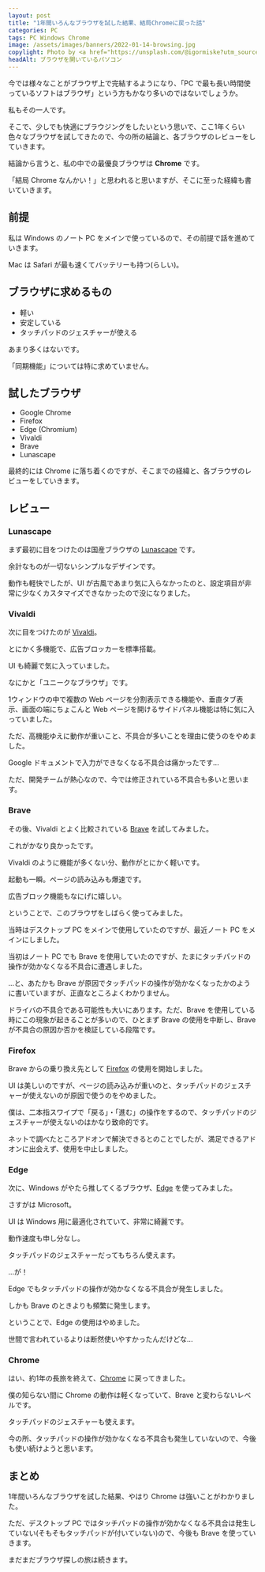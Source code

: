 ```yaml
---
layout: post
title: "1年間いろんなブラウザを試した結果、結局Chromeに戻った話"
categories: PC
tags: PC Windows Chrome
image: /assets/images/banners/2022-01-14-browsing.jpg
copylight: Photo by <a href="https://unsplash.com/@igormiske?utm_source=unsplash&utm_medium=referral&utm_content=creditCopyText" target="_blank" rel="noopener noreferrer">Igor Miske</a> on <a href="https://unsplash.com/s/photos/browser?utm_source=unsplash&utm_medium=referral&utm_content=creditCopyText" target="_blank" rel="noopener noreferrer">Unsplash</a>
headAlt: ブラウザを開いているパソコン
---
```


今では様々なことがブラウザ上で完結するようになり、「PC で最も長い時間使っているソフトはブラウザ」という方もかなり多いのではないでしょうか。

私もその一人です。

そこで、少しでも快適にブラウジングをしたいという思いで、ここ1年くらい色々なブラウザを試してきたので、今の所の結論と、各ブラウザのレビューをしていきます。

結論から言うと、私の中での最優良ブラウザは **Chrome** です。

「結局 Chrome なんかい！」と思われると思いますが、そこに至った経緯も書いていきます。

## 前提
私は Windows のノート PC をメインで使っているので、その前提で話を進めていきます。

Mac は Safari が最も速くてバッテリーも持つ(らしい)。

## ブラウザに求めるもの

- 軽い
- 安定している
- タッチパッドのジェスチャーが使える

あまり多くはないです。

「同期機能」については特に求めていません。

## 試したブラウザ

- Google Chrome
- Firefox
- Edge (Chromium)
- Vivaldi
- Brave
- Lunascape

最終的には Chrome に落ち着くのですが、そこまでの経緯と、各ブラウザのレビューをしていきます。

## レビュー

### Lunascape 
まず最初に目をつけたのは国産ブラウザの <a href="https://www.lunascape.org/browser/phoebe" target="_blank" rel="noopener noreferrer">Lunascape</a> です。

余計なものが一切ないシンプルなデザインです。

動作も軽快でしたが、UI が古風であまり気に入らなかったのと、設定項目が非常に少なくカスタマイズできなかったので没になりました。

### Vivaldi
次に目をつけたのが <a href="https://vivaldi.com/ja/" target="_blank" rel="noopener noreferrer">Vivaldi</a>。

とにかく多機能で、広告ブロッカーを標準搭載。

UI も綺麗で気に入っていました。

なにかと「ユニークなブラウザ」です。

1ウィンドウの中で複数の Web ページを分割表示できる機能や、垂直タブ表示、画面の端にちょこんと Web ページを開けるサイドパネル機能は特に気に入っていました。

ただ、高機能ゆえに動作が重いこと、不具合が多いことを理由に使うのをやめました。

Google ドキュメントで入力ができなくなる不具合は痛かったです...

ただ、開発チームが熱心なので、今では修正されている不具合も多いと思います。

### Brave
その後、Vivaldi とよく比較されている <a href="https://brave.com/ja/" target="_blank" rel="noopener noreferrer">Brave</a> を試してみました。

これがかなり良かったです。

Vivaldi のように機能が多くない分、動作がとにかく軽いです。

起動も一瞬。ページの読み込みも爆速です。

広告ブロック機能もなにげに嬉しい。

ということで、このブラウザをしばらく使ってみました。

当時はデスクトップ PC をメインで使用していたのですが、最近ノート PC をメインにしました。

当初はノート PC でも Brave を使用していたのですが、たまにタッチパッドの操作が効かなくなる不具合に遭遇しました。

...と、あたかも Brave が原因でタッチパッドの操作が効かなくなったかのように書いていますが、正直なところよくわかりません。

ドライバの不具合である可能性も大いにあります。ただ、Brave を使用している時にこの現象が起きることが多いので、ひとまず Brave の使用を中断し、Brave が不具合の原因か否かを検証している段階です。

### Firefox
Brave からの乗り換え先として <a href="https://www.mozilla.org/ja/firefox/new/" target="_blank" rel="noopener noreferrer">Firefox</a> の使用を開始しました。

UI は美しいのですが、ページの読み込みが重いのと、タッチパッドのジェスチャーが使えないのが原因で使うのをやめました。

僕は、二本指スワイプで「戻る」・「進む」の操作をするので、タッチパッドのジェスチャーが使えないのはかなり致命的です。

ネットで調べたところアドオンで解決できるとのことでしたが、満足できるアドオンに出会えず、使用を中止しました。

### Edge
次に、Windows がやたら推してくるブラウザ、<a href="https://www.microsoft.com/ja-jp/edge" target="_blank" rel="noopener noreferrer">Edge</a> を使ってみました。

さすがは Microsoft。

UI は Windows 用に最適化されていて、非常に綺麗です。

動作速度も申し分なし。

タッチパッドのジェスチャーだってもちろん使えます。

...が！

Edge でもタッチパッドの操作が効かなくなる不具合が発生しました。

しかも Brave のときよりも頻繁に発生します。

ということで、Edge の使用はやめました。

世間で言われているよりは断然使いやすかったんだけどな...

### Chrome
はい、約1年の長旅を終えて、<a href="https://www.google.com/chrome" target="_blank" rel="noopener noreferrer">Chrome</a> に戻ってきました。

僕の知らない間に Chrome の動作は軽くなっていて、Brave と変わらないレベルです。

タッチパッドのジェスチャーも使えます。

今の所、タッチパッドの操作が効かなくなる不具合も発生していないので、今後も使い続けようと思います。

## まとめ
1年間いろんなブラウザを試した結果、やはり Chrome は強いことがわかりました。

ただ、デスクトップ PC ではタッチパッドの操作が効かなくなる不具合は発生していない(そもそもタッチパッドが付いていない)ので、今後も Brave を使っていきます。

まだまだブラウザ探しの旅は続きます。